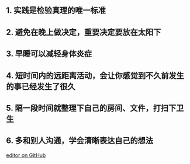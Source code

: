 ## 1. 实践是检验真理的唯一标准
## 2. 避免在晚上做决定，重要决定要放在太阳下
## 3. 早睡可以减轻身体炎症
## 4. 短时间内的远距离活动，会让你感觉到不久前发生的事已经发生了很久
## 5. 隔一段时间就整理下自己的房间、文件，打扫下卫生
## 6. 多和别人沟通，学会清晰表达自己的想法

[editor on GitHub](https://github.com/vioulo/What-i-experienced/edit/main/docs/index.md)
